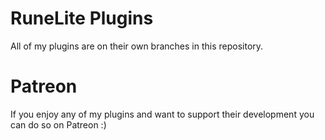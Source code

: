 # RuneLite Plugins

All of my plugins are on their own branches in this repository.

# Patreon

>>> [](https://patreon.com/Idyl)

If you enjoy any of my plugins and want to support their development you can do so on Patreon :)
